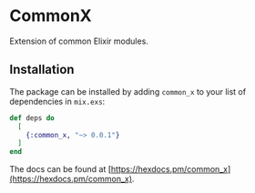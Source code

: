 # CommonX

Extension of common Elixir modules.

## Installation

The package can be installed by adding `common_x` to your list of dependencies in `mix.exs`:

```elixir
def deps do
  [
    {:common_x, "~> 0.0.1"}
  ]
end
```

The docs can be found at [https://hexdocs.pm/common_x](https://hexdocs.pm/common_x).


